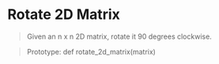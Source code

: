 # Rotate 2D Matrix
 
> Given an n x n 2D matrix, rotate it 90 degrees clockwise.

> Prototype: def rotate_2d_matrix(matrix)
